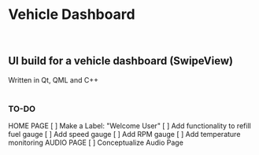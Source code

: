 # Vehicle Dashboard
</br>

## UI build for a vehicle dashboard (SwipeView)

Written in Qt, QML and C++
</br>
</br>
### TO-DO
HOME PAGE
[ ] Make a Label: "Welcome User"
[ ] Add functionality to refill fuel gauge
[ ] Add speed gauge
[ ] Add RPM gauge
[ ] Add temperature monitoring
AUDIO PAGE
[ ] Conceptualize Audio Page
